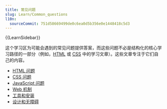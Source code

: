 ```yaml
---
title: 常见问题
slug: Learn/Common_questions
l10n:
  sourceCommit: 751d58669499de0c6ea0d5b356e0e1448418c5d3
---
```


{{LearnSidebar}}

这个学习区为可能会遇到的常见问题提供答案，而这些问题不必是结构化的核心学习路径的一部分（例如，[HTML](/zh-CN/docs/Learn/HTML) 或 [CSS](/zh-CN/docs/Learn/CSS) 中的学习文章）。这些文章专注于它们自己的内容。

- [HTML 问题](/zh-CN/docs/Learn/HTML/Howto)
- [CSS 问题](/zh-CN/docs/Learn/CSS/Howto)
- [JavaScript 问题](/zh-CN/docs/Learn/JavaScript/Howto)
- [Web 机制](/zh-CN/docs/Learn/Common_questions/Web_mechanics)
- [工具和安装](/zh-CN/docs/Learn/Common_questions/Tools_and_setup)
- [设计和无障碍](/zh-CN/docs/Learn/Common_questions/Design_and_accessibility)
